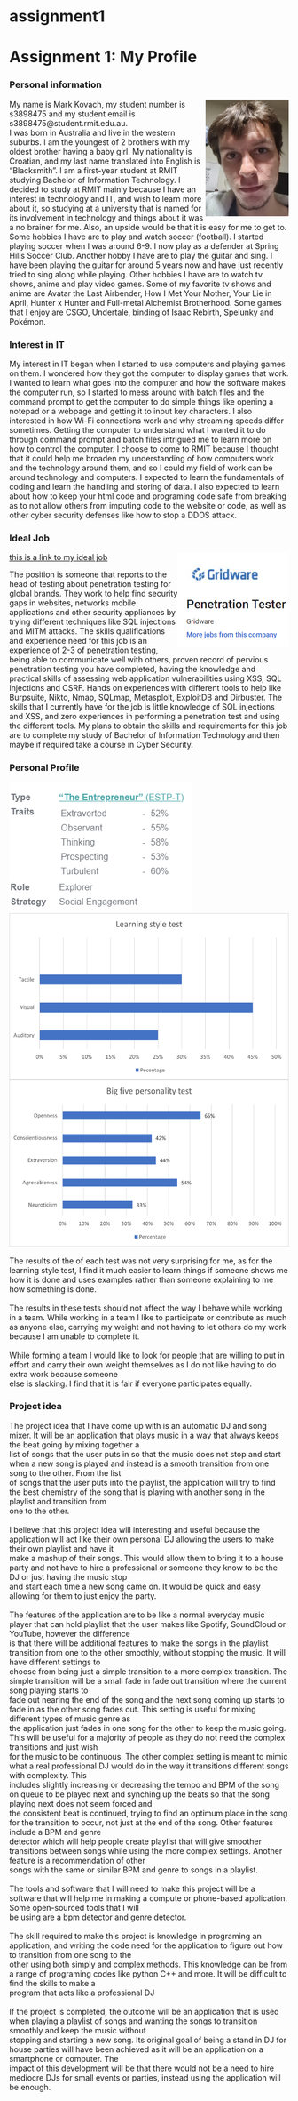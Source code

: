 # assignment1
<DOCTYPE html>
<html>
<body>
<h1>Assignment 1: My Profile</h1>
<h3>Personal information</h3>
<p>
<img src="me.PNG" alt="this is meant to be me" style="float:right;width:150px;height:210px">
My name is Mark Kovach, my student number is s3898475 and my student email is s3898475@student.rmit.edu.au.<br> 
I was born in Australia and live in the western suburbs. I am the youngest of 2 brothers with my oldest brother having a baby girl. My nationality is Croatian, and my last name translated into English is “Blacksmith”. I am a first-year student at RMIT studying Bachelor of Information Technology. I decided to study at RMIT mainly because I have an interest in technology and IT, and wish to learn more about it, so studying at a university that is named for its involvement in technology and things about it was a no brainer for me. Also, an upside would be that it is easy for me to get to. Some hobbies I have are to play and watch soccer (football). I started playing soccer when I was around 6-9. I now play as a defender at Spring Hills Soccer Club. Another hobby I have are to play the guitar and sing. I have been playing the guitar for around 5 years now and have just recently tried to sing along while playing. Other hobbies I have are to watch tv shows, anime and play video games. Some of my favorite tv shows and anime are Avatar the Last Airbender, How I Met Your Mother, Your Lie in April, Hunter x Hunter and Full-metal Alchemist Brotherhood. Some games that I enjoy are CSGO, Undertale, binding of Isaac Rebirth, Spelunky and Pokémon.
</p>
<h3>Interest in IT</h3>
<p>
My interest in IT began when I started to use computers and playing games on them. I wondered how they got the computer to display games that work. I wanted to learn what goes into the computer and how the software makes the computer run, so I started to mess around with batch files and the command prompt to get the computer to do simple things like opening a notepad or a webpage and getting it to input key characters. I also interested in how Wi-Fi connections work and why streaming speeds differ sometimes. Getting the computer to understand what I wanted it to do through command prompt and batch files intrigued me to learn more on how to control the computer. I choose to come to RMIT because I thought that it could help me broaden my understanding of how computers work and the technology around them, and so I could my field of work can be around technology and computers. I expected to learn the fundamentals of coding and learn the handling and storing of data. I also expected to learn about how to keep your html code and programing code safe from breaking as to not allow others from imputing code to the website or code, as well as other cyber security defenses like how to stop a DDOS attack. 
</p>
<h3>Ideal Job</h3>
<a href="https://www.seek.com.au/job/51651891?type=promoted#searchRequestToken=99a4d344-406f-4c03-899b-8a804e1d17e6">this is a link to my ideal job</a>
<img src="ideal job.PNG" alt="snapshot of ideal job" style="float:right;width:200px">
<p>
The position is someone that reports to the head of testing about penetration testing for global brands. They work to help find security gaps in websites, networks mobile applications and other security appliances by trying different techniques like SQL injections and MITM attacks. The skills qualifications and experience need for this job is an experience of 2-3 of penetration testing, being able to communicate well with others, proven record of pervious penetration testing you have completed, having the knowledge and practical skills of assessing web application vulnerabilities using XSS, SQL injections and CSRF. Hands on experiences with different tools to help like Burpsuite, Nikto, Nmap, SQLmap, Metasploit, ExploitDB and Dirbuster. The skills that I currently have for the job is little knowledge of SQL injections and XSS, and zero experiences in performing a penetration test and using the different tools. My plans to obtain the skills and requirements for this job are to complete my study of Bachelor of Information Technology and then maybe if required take a course in Cyber Security. 
</p>
<h3>Personal Profile</h3>
<img src="myers briggs.PNG" alt="myers briggs test" style="float:left">
<img src="Learning style test.png" alt="Learning style test" style="float:right;height:300px" >
<img src="big five personality test.PNG" alt="big five personality test" style="height:300px;">
<p>
The results of the of each test was not very surprising for me, as for the learning style test, I find it much easier to learn things if someone shows me how it is done and uses examples rather than someone explaining to me how something is done.<br>
<br>
The results in these tests should not affect the way I behave while working in a team. While working in a team I like to participate or contribute as much as anyone else, carrying my weight and not having to let others do my work because I am unable to complete it.<br>
<br>
While forming a team I would like to look for people that are willing to put in effort and carry their own weight themselves as I do not like having to do extra work because someone<br> 
else is slacking. I find that it is fair if everyone participates equally. 
</p>
<h3>Project idea</h3>
<p>
The project idea that I have come up with is an automatic DJ and song mixer. It will be an application that plays music in a way that always keeps the beat going by mixing together a<br> 
list of songs that the user puts in so that the music does not stop and start when a new song is played and instead is a smooth transition from one song to the other. From the list<br> 
of songs that the user puts into the playlist, the application will try to find the best chemistry of the song that is playing with another song in the playlist and transition from<br> 
one to the other.<br>
<br>
I believe that this project idea will interesting and useful because the application will act like their own personal DJ allowing the users to make their own playlist and have it<br> 
make a mashup of their songs. This would allow them to bring it to a house party and not have to hire a professional or someone they know to be the DJ or just having the music stop<br> 
and start each time a new song came on. It would be quick and easy allowing for them to just enjoy the party.<br>
<br>
The features of the application are to be like a normal everyday music player that can hold playlist that the user makes like Spotify, SoundCloud or YouTube, however the difference<br> 
is that there will be additional features to make the songs in the playlist transition from one to the other smoothly, without stopping the music. It will have different settings to<br> 
choose from being just a simple transition to a more complex transition. The simple transition will be a small fade in fade out transition where the current song playing starts to<br> 
fade out nearing the end of the song and the next song coming up starts to fade in as the other song fades out. This setting is useful for mixing different types of music genre as<br> 
the application just fades in one song for the other to keep the music going. This will be useful for a majority of people as they do not need the complex transitions and just wish<br> 
for the music to be continuous. The other complex setting is meant to mimic what a real professional DJ would do in the way it transitions different songs with complexity. This<br> 
includes slightly increasing or decreasing the tempo and BPM of the song on queue to be played next and synching up the beats so that the song playing next does not seem forced and<br> 
the consistent beat is continued, trying to find an optimum place in the song for the transition to occur, not just at the end of the song. Other features include a BPM and genre<br> 
detector which will help people create playlist that will give smoother transitions between songs while using the more complex settings. Another feature is a recommendation of other<br> 
songs with the same or similar BPM and genre to songs in a playlist. <br>
<br>
The tools and software that I will need to make this project will be a software that will help me in making a compute or phone-based application. Some open-sourced tools that I will<br> 
be using are a bpm detector and genre detector. <br>
<br>
The skill required to make this project is knowledge in programing an application, and writing the code need for the application to figure out how to transition from one song to the<br> 
other using both simply and complex methods. This knowledge can be from a range of programing codes like python C++ and more. It will be difficult to find the skills to make a<br> 
program that acts like a professional DJ<br>
<br>
If the project is completed, the outcome will be an application that is used when playing a playlist of songs and wanting the songs to transition smoothly and keep the music without<br> 
stopping and starting a new song. Its original goal of being a stand in DJ for house parties will have been achieved as it will be an application on a smartphone or computer. The<br> 
impact of this development will be that there would not be a need to hire mediocre DJs for small events or parties, instead using the application will be enough. 
</p>
</body>
</html>
